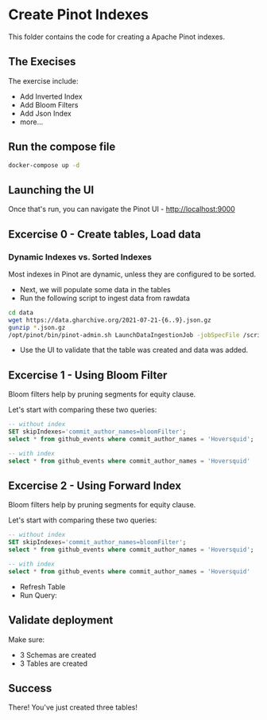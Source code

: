 # Create Pinot Indexes

This folder contains the code for creating a Apache Pinot indexes.

## The Execises

The exercise  include:

- Add Inverted Index
- Add Bloom Filters
- Add Json Index
- more...

## Run the compose file

``` bash
docker-compose up -d
```

## Launching the UI

Once that's run, you can navigate the Pinot UI - [http://localhost:9000](http://localhost:9000)

## Excercise 0 - Create tables, Load data

### Dynamic Indexes vs. Sorted Indexes

Most indexes in Pinot are dynamic, unless they are configured to be sorted.  

- Next, we will populate some data in the tables
- Run the following script to ingest data from rawdata

``` bash
cd data
wget https://data.gharchive.org/2021-07-21-{6..9}.json.gz
gunzip *.json.gz
/opt/pinot/bin/pinot-admin.sh LaunchDataIngestionJob -jobSpecFile /scripts/job-spec.yaml
```

- Use the UI to validate that the table was created and data was added.

## Excercise 1 - Using Bloom Filter

Bloom filters help by pruning segments for equity clause.

Let's start with comparing these two queries:

``` SQL
-- without index
SET skipIndexes='commit_author_names=bloomFilter';
select * from github_events where commit_author_names = 'Hoversquid';

-- with index
select * from github_events where commit_author_names = 'Hoversquid'
```

## Excercise 2 - Using Forward Index

Bloom filters help by pruning segments for equity clause.

Let's start with comparing these two queries:

``` SQL
-- without index
SET skipIndexes='commit_author_names=bloomFilter';
select * from github_events where commit_author_names = 'Hoversquid';

-- with index
select * from github_events where commit_author_names = 'Hoversquid'

```



- Refresh Table
- Run Query:

## Validate deployment

Make sure:

- 3 Schemas are created
- 3 Tables are created

## Success

There! You've just created three tables!
